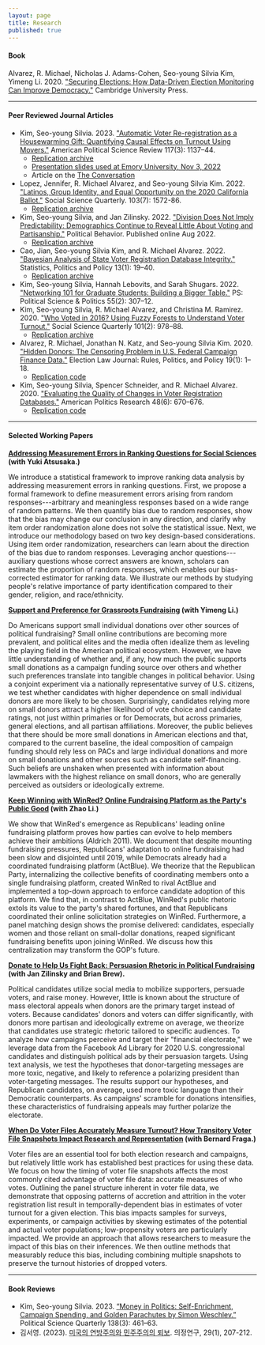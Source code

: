 ```yaml
---
layout: page
title: Research
published: true
---
```


#### Book

Alvarez, R. Michael, Nicholas J. Adams-Cohen, Seo-young Silvia Kim, Yimeng Li. 2020. ["Securing Elections: How Data-Driven Election Monitoring Can Improve Democracy."](https://www.cambridge.org/core/elements/securing-american-elections/44DB59AB97CD8538ABCC6AD0AD00CCF4) Cambridge University Press.

--------------------------------------

#### Peer Reviewed Journal Articles

- Kim, Seo-young Silvia. 2023. ["Automatic Voter Re-registration as a Housewarming Gift: Quantifying Causal Effects on Turnout Using Movers."](https://doi.org/10.1017/S0003055422000983) American Political Science Review 117(3): 1137–44.
    - [Replication archive](https://dataverse.harvard.edu/dataset.xhtml?persistentId=doi:10.7910/DVN/ILKRK2) 
    - [Presentation slides used at Emory University, Nov 3, 2022](https://www.dropbox.com/s/yxphe91prte4ez0/emory-slides.pdf?raw=1)
    - Article on the [The Conversation](https://theconversation.com/automatic-voter-reregistration-can-substantially-boost-turnout-193492)
- Lopez, Jennifer, R. Michael Alvarez, and Seo-young Silvia Kim. 2022. ["Latinos, Group Identity,
and Equal Opportunity on the 2020 California Ballot."](https://doi.org/10.1111/ssqu.13217) Social Science Quarterly. 103(7): 1572-86.
    - [Replication archive](https://github.com/sysilviakim/propSurveyCA)
- Kim, Seo-young Silvia, and Jan Zilinsky. 2022. ["Division Does Not Imply Predictability: Demographics Continue to Reveal Little About Voting and Partisanship."](https://link.springer.com/article/10.1007/s11109-022-09816-z) Political Behavior. Published online Aug 2022.
    - [Replication archive](https://github.com/sysilviakim/surveyML)
- Cao, Jian, Seo-young Silvia Kim, and R. Michael Alvarez. 2022. ["Bayesian Analysis of State Voter Registration Database Integrity."](https://doi.org/10.1515/spp-2021-0016) Statistics, Politics and Policy 13(1): 19–40.
    - [Replication archive](https://github.com/sysilviakim/CA-Anomaly-2020)
- Kim, Seo-young Silvia, Hannah Lebovits, and Sarah Shugars. 2022.  ["Networking 101 for Graduate Students: Building a Bigger Table."](https://doi.org/10.1017/S1049096521001025) PS: Political Science & Politics 55(2): 307–12.
- Kim, Seo-young Silvia, R. Michael Alvarez, and Christina M. Ramirez. 2020. ["Who Voted in 2016? Using Fuzzy Forests to Understand Voter Turnout."](https://onlinelibrary.wiley.com/doi/abs/10.1111/ssqu.12777) Social Science Quarterly 101(2): 978–88.
    - [Replication archive](https://github.com/sysilviakim/turnout2016)
- Alvarez, R. Michael, Jonathan N. Katz, and Seo-young Silvia Kim. 2020. ["Hidden Donors: The Censoring Problem in U.S. Federal Campaign Finance Data."](https://www.liebertpub.com/doi/full/10.1089/elj.2019.0593) Election Law Journal: Rules, Politics, and Policy 19(1): 1–18.
    - [Replication code](https://github.com/sysilviakim/turnout2016)
- Kim, Seo-young Silvia, Spencer Schneider, and R. Michael Alvarez. 2020. ["Evaluating the Quality of Changes in Voter Registration Databases."](https://doi.org/10.1177/1532673X19870512) American Politics Research 48(6): 670–676.
    - [Replication code](https://github.com/sysilviakim/voterdiffR)

--------------------------------------

#### Selected Working Papers

**[Addressing Measurement Errors in Ranking Questions for Social Sciences](https://www.dropbox.com/s/acsxut01ygalxbq/?raw=1) (with Yuki Atsusaka.) <br/>**

We introduce a statistical framework to improve ranking data analysis by addressing measurement errors in ranking questions. First, we propose a formal framework to define measurement errors arising from random responses---arbitrary and meaningless responses based on a wide range of random patterns. We then quantify bias due to random responses, show that the bias may change our conclusion in any direction, and clarify why item order randomization alone does not solve the statistical issue. Next, we introduce our methodology based on two key design-based considerations. Using item order randomization, researchers can learn about the direction of the bias due to random responses. Leveraging anchor questions---auxiliary questions whose correct answers are known, scholars can estimate the proportion of random responses, which enables our bias-corrected estimator for ranking data. We illustrate our methods by studying people's relative importance of party identification compared to their gender, religion, and race/ethnicity.

**[Support and Preference for Grassroots Fundraising](https://www.dropbox.com/s/jgoprrn5ucheqe6/?raw=1) (with Yimeng Li.) <br/>**

Do Americans support small individual donations over other sources of political fundraising? Small online contributions are becoming more prevalent, and political elites and the media often idealize them as leveling the playing field in the American political ecosystem. However, we have little understanding of whether and, if any, how much the public supports small donations as a campaign funding source over others and whether such preferences translate into tangible changes in political behavior. Using a conjoint experiment via a nationally representative survey of U.S. citizens, we test whether candidates with higher dependence on small individual donors are more likely to be chosen. Surprisingly, candidates relying more on small donors attract a higher likelihood of vote choice and candidate ratings, not just within primaries or for Democrats, but across primaries, general elections, and all partisan affiliations. Moreover, the public believes that there should be more small donations in American elections and that, compared to the current baseline, the ideal composition of campaign funding should rely less on PACs and large individual donations and more on small donations and other sources such as candidate self-financing. Such beliefs are unshaken when presented with information about lawmakers with the highest reliance on small donors, who are generally perceived as outsiders or ideologically extreme.

**[Keep Winning with WinRed? Online Fundraising Platform as the Party's Public Good](https://doi.org/10.33774/apsa-2023-666z2) (with Zhao Li.) <br/>**

We show that WinRed's emergence as Republicans' leading online fundraising platform proves how parties can evolve to help members achieve their ambitions (Aldrich 2011). We document that despite mounting fundraising pressures, Republicans' adaptation to online fundraising had been slow and disjointed until 2019, while Democrats already had a coordinated fundraising platform (ActBlue). We theorize that the Republican Party, internalizing the collective benefits of coordinating members onto a single fundraising platform, created WinRed to rival ActBlue and implemented a top-down approach to enforce candidate adoption of this platform. We find that, in contrast to ActBlue, WinRed's public rhetoric extols its value to the party's shared fortunes, and that Republicans coordinated their online solicitation strategies on WinRed. Furthermore, a panel matching design shows the promise delivered: candidates, especially women and those reliant on small-dollar donations, reaped significant fundraising benefits upon joining WinRed. We discuss how this centralization may transform the GOP's future.

**[Donate to Help Us Fight Back: Persuasion Rhetoric in Political Fundraising](https://doi.org/10.33774/apsa-2022-np4xv-v2) (with Jan Zilinsky and Brian Brew). <br/>**

Political candidates utilize social media to mobilize supporters, persuade voters, and raise money. However, little is known about the structure of mass electoral appeals when donors are the primary target instead of voters. Because candidates' donors and voters can differ significantly, with donors more partisan and ideologically extreme on average, we theorize that candidates use strategic rhetoric tailored to specific audiences. To analyze how campaigns perceive and target their "financial electorate," we leverage data from the Facebook Ad Library for 2020 U.S. congressional candidates and distinguish political ads by their persuasion targets. Using text analysis, we test the hypotheses that donor-targeting messages are more toxic, negative, and likely to reference a polarizing president than voter-targeting messages. The results support our hypotheses, and Republican candidates, on average, used more toxic language than their Democratic counterparts. As campaigns' scramble for donations intensifies, these characteristics of fundraising appeals may further polarize the electorate.

**[When Do Voter Files Accurately Measure Turnout? How Transitory Voter File Snapshots Impact Research and Representation](https://doi.org/10.33774/apsa-2022-qr0gd) (with Bernard Fraga.) <br/>** 

Voter files are an essential tool for both election research and campaigns, but relatively little work has established best practices for using these data. We focus on how the timing of voter file snapshots affects the most commonly cited advantage of voter file data: accurate measures of who votes. Outlining the panel structure inherent in voter file data, we demonstrate that opposing patterns of accretion and attrition in the voter registration list result in temporally-dependent bias in estimates of voter turnout for a given election. This bias impacts samples for surveys, experiments, or campaign activities by skewing estimates of the potential and actual voter populations; low-propensity voters are particularly impacted. We provide an approach that allows researchers to measure the impact of this bias on their inferences. We then outline methods that measurably reduce this bias, including combining multiple snapshots to preserve the turnout histories of dropped voters.

--------------------------------------

#### Book Reviews

- Kim, Seo-young Silvia. 2023. [“Money in Politics: Self-Enrichment, Campaign Spending, and Golden Parachutes by Simon Weschlev.”](https://doi.org/10.1093/psquar/qqad047) Political Science Quarterly 138(3): 461–63.
- 김서영. (2023). [미국의 연방주의와 민주주의의 퇴보](/img/Kim_2023_의정연구.pdf). 의정연구, 29(1), 207-212.
